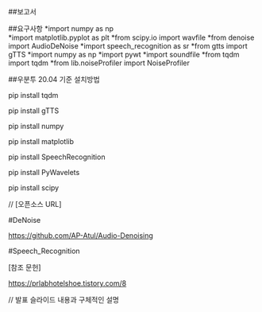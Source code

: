##보고서

##요구사항
  *import numpy as np  
  *import matplotlib.pyplot as plt
  *from scipy.io import wavfile
  *from denoise import AudioDeNoise
  *import speech_recognition as sr
  *from gtts import gTTS
  *import numpy as np
  *import pywt
  *import soundfile
  *from tqdm import tqdm
  *from lib.noiseProfiler import NoiseProfiler


##우분투 20.04 기준 설치방법

pip install tqdm

pip install gTTS

pip install numpy

pip install matplotlib

pip install SpeechRecognition

pip install PyWavelets

pip install scipy

// [오픈소스 URL]

#DeNoise

https://github.com/AP-Atul/Audio-Denoising

#Speech_Recognition

[참조 문헌]

https://prlabhotelshoe.tistory.com/8

// 발표 슬라이드 내용과 구체적인 설명
